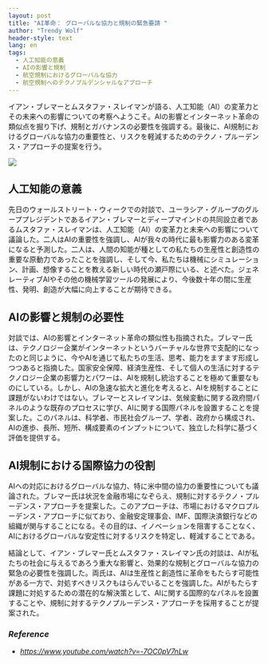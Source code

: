 ```yaml
---
layout: post
title: "AI革命： グローバルな協力と規制の緊急要請 "
author: "Trendy Wolf"
header-style: text
lang: en
tags:
  - 人工知能の意義
  - AIの影響と規制
  - 航空規制におけるグローバルな協力
  - 航空規制へのテクノプルデンシャルなアプローチ
---
```


イアン・ブレマーとムスタファ・スレイマンが語る、人工知能（AI）の変革力とその未来への影響についての考察へようこそ。AIの影響とインターネット革命の類似点を掘り下げ、規制とガバナンスの必要性を強調する。最後に、AI規制におけるグローバルな協力の重要性と、リスクを軽減するためのテクノ・プルーデンス・アプローチの提案を行う。

<img
    src="https://i.ytimg.com/vi/-7OC0pV7nLw/hqdefault.jpg"
/>






## 人工知能の意義

先日のウォールストリート・ウィークでの対談で、ユーラシア・グループのグループプレジデントであるイアン・ブレマーとディープマインドの共同設立者であるムスタファ・スレイマンは、人工知能（AI）の変革力と未来への影響について議論した。二人はAIの重要性を強調し、AIが我々の時代に最も影響力のある変革になると予測した。二人は、人間の知能が種としての私たちの生産性と創造性の重要な原動力であったことを強調し、そして今、私たちは機械にシミュレーション、計画、想像することを教える新しい時代の瀬戸際にいる、と述べた。ジェネレーティブAIやその他の機械学習ツールの発展により、今後数十年の間に生産性、発明、創造が大幅に向上することが期待できる。



## AIの影響と規制の必要性

対談では、AIの影響とインターネット革命の類似性も指摘された。ブレマー氏は、テクノロジー企業がインターネットというバーチャルな世界で支配的になったのと同じように、今やAIを通じて私たちの生活、思考、能力をますます形成しつつあると指摘した。国家安全保障、経済生産性、そして個人の生活に対するテクノロジー企業の影響力とパワーは、AIを規制し統治することを極めて重要なものにしている。しかし、AIの急速な拡大と進化を考えると、AIを規制することに課題がないわけではない。ブレマーとスレイマンは、気候変動に関する政府間パネルのような既存のプロセスに学び、AIに関する国際パネルを設置することを提案した。このパネルは、科学者、市民社会グループ、学者、政府から構成され、AIの進歩、長所、短所、構成要素のインプットについて、独立した科学に基づく評価を提供する。



## AI規制における国際協力の役割

AIへの対応におけるグローバルな協力、特に米中間の協力の重要性についても議論された。ブレマー氏は状況を金融市場になぞらえ、規制に対するテクノ・プルーデンス・アプローチを提案した。このアプローチは、市場におけるマクロプルーデンス・アプローチに似ており、金融安定理事会、IMF、国際決済銀行などの組織が関与することになる。その目的は、イノベーションを阻害することなく、AIにおけるグローバルな安定性に対するリスクを特定し、軽減することである。

結論として、イアン・ブレマー氏とムスタファ・スレイマン氏の対談は、AIが私たちの社会に与えるであろう重大な影響と、効果的な規制とグローバルな協力の緊急の必要性を強調した。両氏は、AIは生産性と創造性に革命をもたらす可能性がある一方で、対処すべきリスクもはらんでいることを強調した。AIがもたらす課題に対処するための潜在的な解決策として、AIに関する国際的なパネルを設置することや、規制に対するテクノプルーデンス・アプローチを採用することが提案された。


### _Reference_
- _https://www.youtube.com/watch?v=-7OC0pV7nLw_

